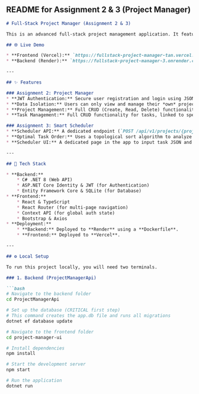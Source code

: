 ## README for Assignment 2 & 3 (Project Manager)

```markdown
# Full-Stack Project Manager (Assignment 2 & 3)

This is an advanced full-stack project management application. It features secure JWT authentication, a persistent database (SQLite), and a smart scheduling API.

## 🌐 Live Demo

* **Frontend (Vercel):** `https://fullstack-project-manager-tan.vercel.app`
* **Backend (Render):** `https://fullstack-project-manager-3.onrender.com`

---

## ✨ Features

### Assignment 2: Project Manager
* **JWT Authentication:** Secure user registration and login using JSON Web Tokens.
* **Data Isolation:** Users can only view and manage their *own* projects and tasks.
* **Project Management:** Full CRUD (Create, Read, Delete) functionality for projects.
* **Task Management:** Full CRUD functionality for tasks, linked to specific projects.

### Assignment 3: Smart Scheduler
* **Scheduler API:** A dedicated endpoint (`POST /api/v1/projects/{projectId}/schedule`) that accepts a list of tasks and their dependencies.
* **Optimal Task Order:** Uses a topological sort algorithm to analyze dependencies and return the most efficient work order.
* **Scheduler UI:** A dedicated page in the app to input task JSON and visualize the recommended schedule.

---

## 🚀 Tech Stack

* **Backend:**
    * C# .NET 8 (Web API)
    * ASP.NET Core Identity & JWT (for Authentication)
    * Entity Framework Core & SQLite (for Database)
* **Frontend:**
    * React & TypeScript
    * React Router (for multi-page navigation)
    * Context API (for global auth state)
    * Bootstrap & Axios
* **Deployment:**
    * **Backend:** Deployed to **Render** using a **Dockerfile**.
    * **Frontend:** Deployed to **Vercel**.

---

## ⚙️ Local Setup

To run this project locally, you will need two terminals.

### 1. Backend (ProjectManagerApi)

```bash
# Navigate to the backend folder
cd ProjectManagerApi

# Set up the database (CRITICAL first step)
# This command creates the app.db file and runs all migrations
dotnet ef database update

# Navigate to the frontend folder
cd project-manager-ui

# Install dependencies
npm install

# Start the development server
npm start

# Run the application
dotnet run
